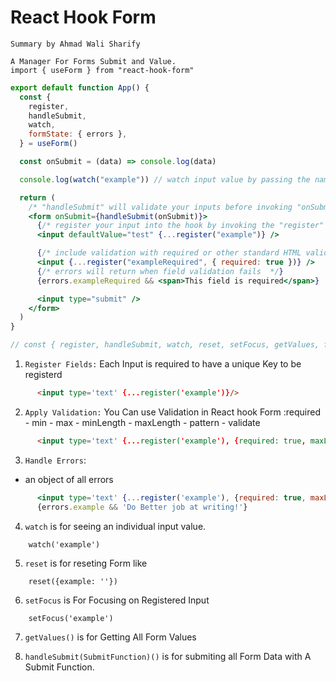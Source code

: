 # React Hook Form

`Summary by Ahmad Wali Sharify`

    A Manager For Forms Submit and Value.
    import { useForm } from "react-hook-form"


```jsx
export default function App() {
  const {
    register,
    handleSubmit,
    watch,
    formState: { errors },
  } = useForm()

  const onSubmit = (data) => console.log(data)

  console.log(watch("example")) // watch input value by passing the name of it

  return (
    /* "handleSubmit" will validate your inputs before invoking "onSubmit" */
    <form onSubmit={handleSubmit(onSubmit)}>
      {/* register your input into the hook by invoking the "register" function */}
      <input defaultValue="test" {...register("example")} />

      {/* include validation with required or other standard HTML validation rules */}
      <input {...register("exampleRequired", { required: true })} />
      {/* errors will return when field validation fails  */}
      {errors.exampleRequired && <span>This field is required</span>}

      <input type="submit" />
    </form>
  )
}

// const { register, handleSubmit, watch, reset, setFocus, getValues, formState: {errors} } = useForm()
```

1. `Register Fields:` Each Input is required to have a unique Key to be registerd

```html
      <input type='text' {...register('example')}/>
```

2. `Apply Validation:` You Can use Validation in React hook Form
  :required - min - max - minLength - maxLength - pattern - validate

```html
      <input type='text' {...register('example'), {required: true, maxLength: 20}} />
```
3. `Handle Errors`:
  - an object of all errors

```jsx
      <input type='text' {...register('example'), {required: true, maxLength: 20}} />
      {errors.example && 'Do Better job at writing!'}
```
4. `watch` is for seeing an individual input value. 
```
    watch('example')
```
5. `reset` is for reseting Form like
```
    reset({example: ''})
```
6. `setFocus`
  is For Focusing on Registered Input
```
    setFocus('example')
```
7. `getValues()` is for Getting All Form Values

8. `handleSubmit(SubmitFunction)()` is for submiting all Form Data with A Submit Function.

